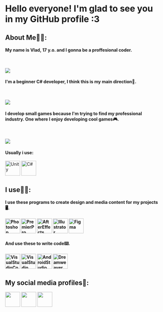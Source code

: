Hello everyone! I'm glad to see you in my GitHub profile :3
==========
<h2>About Me👨‍🎓:</h2>
<p>
<h4>My name is Vlad, 17 y.o. and I gonna be a proffesional coder.</h4>
<br>

![](http://github-profile-summary-cards.vercel.app/api/cards/profile-details?username=xanauin&theme=nord_dark )
</p>
<p>
<h4>I'm a beginner C# developer, I think this is my main direction🤔.</h4>
<br>

![](https://github-readme-stats.vercel.app/api?username=xanauin&theme=tokyonight&show_icons=true)
</p>
<p>
<h4>I develop small games because I'm trying to find my professional industry. One where I enjoy developing cool games🎮.</h4>
<br>

![](http://github-profile-summary-cards.vercel.app/api/cards/repos-per-language?username=xanauin&theme=nord_dark )
</p>

<h4>Usually i use:</h4>
<p>  
<a><img src="https://img.icons8.com/ios-filled/512/unity.png" width="48" height="48" alt="Unity" /></a>
<a><img src="https://raw.githubusercontent.com/danielcranney/readme-generator/main/public/icons/skills/csharp-colored.svg" width="48" height="48" alt="C#" />
</p>
<h2>I use🧑‍💻:</h2>
<h4>I use these programs to create design and media content for my projects🖥️.<h4>
<p align="left">
<img src="https://img.icons8.com/color/512/adobe-photoshop--v1.png" width="48" height="48" alt="Photoshop" />
<img src="https://img.icons8.com/color/512/adobe-premiere-pro--v1.png" width="48" height="48" alt="PremierPro" />
<img src="https://img.icons8.com/color/512/adobe-after-effects--v1.png" width="48" height="48" alt="AfterEffects" />
<img src="https://img.icons8.com/color/512/adobe-illustrator--v1.png" width="48" height="48" alt="Illustrator" />
<img src="https://img.icons8.com/color/512/figma.png" width="48" height="48" alt="Figma" />
</p>
<h4>And use these to write code⌨️.<h4>
<p align="left">
<img src="https://img.icons8.com/color/512/visual-studio-code-2019.png" width="48" height="48" alt="VisualStudioCode" />
<img src="https://img.icons8.com/color/512/visual-studio--v2.png" width="48" height="48" alt="VisualStudio" />
<img src="https://img.icons8.com/color/512/android-studio--v3.png" width="48" height="48" alt="AndroidStudio" />
<img src="https://img.icons8.com/color/512/adobe-dreamweaver--v1.png" width="48" height="48" alt="Dreamweaver" />
</p>
<h2>My social media profiles👀:</h2>
<p align="left"> 
<a href="https://discord.com/users/xanauinn#0315" target="_blank" rel="noreferrer"><img src="https://img.icons8.com/color/512/discord--v2.png" width="48" height="48" /></a> 
<a href="https://t.me/xanauinn" target="_blank" rel="noreferrer"><img src="https://img.icons8.com/color/512/telegram-app.png" width="48" height="48" /></a>
<a href="https://www.behance.net/xanauin" target="_blank" rel="noreferrer"><img src="https://img.icons8.com/color/512/behance.png" width="48" height="48" /></a>
</p>
